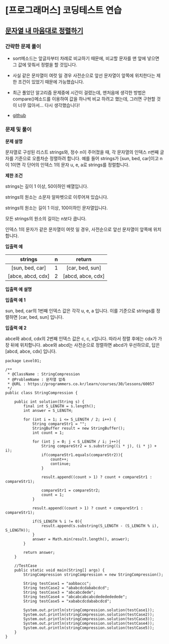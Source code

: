 # [프로그래머스] 코딩테스트 연습

## [문자열 내 마음대로 정렬하기](https://programmers.co.kr/learn/courses/30/lessons/12915)

### 간략한 문제 풀이

- sort메소드는 앞글자부터 차례로 비교하기 때문에, 비교할 문자를 맨 앞에 넣으면 그 값에 맞춰서 정렬을 할 것입니다.

- 사실 같은 문자열이 여럿 일 경우 사전순으로 앞선 문자열이 앞쪽에 위치한다는 제한 조건이 있었기 때문에 가능했습니다.

- 최근 풀었던 알고리즘 문제중에 시간이 걸렸는데, 맨처음에 생각한 방법은 compare()메소드를 이용하여 값을 하나씩 비교 하려고 했는데, 그러면 구현할 것이 너무 많아서... 다시 생각했습니다!

- [github](https://github.com/ksy90101/ProgrammosCodingTest/blob/master/src/Level01/WantStringSort.java)

### 문제 및 풀이

**문제 설명**

문자열로 구성된 리스트 strings와, 정수 n이 주어졌을 때, 각 문자열의 인덱스 n번째 글자를 기준으로 오름차순 정렬하려 합니다. 예를 들어 strings가 [sun, bed, car]이고 n이 1이면 각 단어의 인덱스 1의 문자 u, e, a로 strings를 정렬합니다.

**제한 조건**

strings는 길이 1 이상, 50이하인 배열입니다.

strings의 원소는 소문자 알파벳으로 이루어져 있습니다.

strings의 원소는 길이 1 이상, 100이하인 문자열입니다.

모든 strings의 원소의 길이는 n보다 큽니다.

인덱스 1의 문자가 같은 문자열이 여럿 일 경우, 사전순으로 앞선 문자열이 앞쪽에 위치합니다.

**입출력 예**

| strings | n | return | 
| :---: | :---: | :---: | 
| [sun, bed, car] | 1 | [car, bed, sun] | 
| [abce, abcd, cdx] | 2 | [abcd, abce, cdx] | 

**입출력 예 설명**

**입출력 예 1**

sun, bed, car의 1번째 인덱스 값은 각각 u, e, a 입니다. 이를 기준으로 strings를 정렬하면 [car, bed, sun] 입니다.

**입출력 예 2**

abce와 abcd, cdx의 2번째 인덱스 값은 c, c, x입니다. 따라서 정렬 후에는 cdx가 가장 뒤에 위치합니다. abce와 abcd는 사전순으로 정렬하면 abcd가 우선하므로, 답은 [abcd, abce, cdx] 입니다.

````
package Level01;

/**
 * @ClassName : StringCompression
 * @ProblemName : 문자열 압축
 * @URL : https://programmers.co.kr/learn/courses/30/lessons/60057
 */
public class StringCompression {

    public int solution(String s) {
        final int S_LENGTH = s.length();
        int answer = S_LENGTH;

        for (int i = 1; i <= S_LENGTH / 2; i++) {
            String compareStr1 = "";
            StringBuffer result = new StringBuffer();
            int count = 1;

            for (int j = 0; j < S_LENGTH / i; j++){
                String compareStr2 = s.substring((i * j), (i * j) + i);
                if(compareStr1.equals(compareStr2)){
                    count++;
                    continue;
                }

                result.append((count > 1) ? count + compareStr1 : compareStr1);

                compareStr1 = compareStr2;
                count = 1;
            }

            result.append((count > 1) ? count + compareStr1 : compareStr1);

            if(S_LENGTH % i != 0){
                result.append(s.substring(S_LENGTH - (S_LENGTH % i), S_LENGTH));
            }
            answer = Math.min(result.length(), answer);
        }

        return answer;
    }

    //TestCase
    public static void main(String[] args) {
        StringCompression stringCompression = new StringCompression();

        String testCase1 = "aabbaccc";
        String testCase2 = "ababcdcdababcdcd";
        String testCase3 = "abcabcdede";
        String testCase4 = "abcabcabcabcdededededede";
        String testCase5 = "xababcdcdababcdcd";

        System.out.println(stringCompression.solution(testCase1));
        System.out.println(stringCompression.solution(testCase2));
        System.out.println(stringCompression.solution(testCase3));
        System.out.println(stringCompression.solution(testCase4));
        System.out.println(stringCompression.solution(testCase5));
    }
}
````